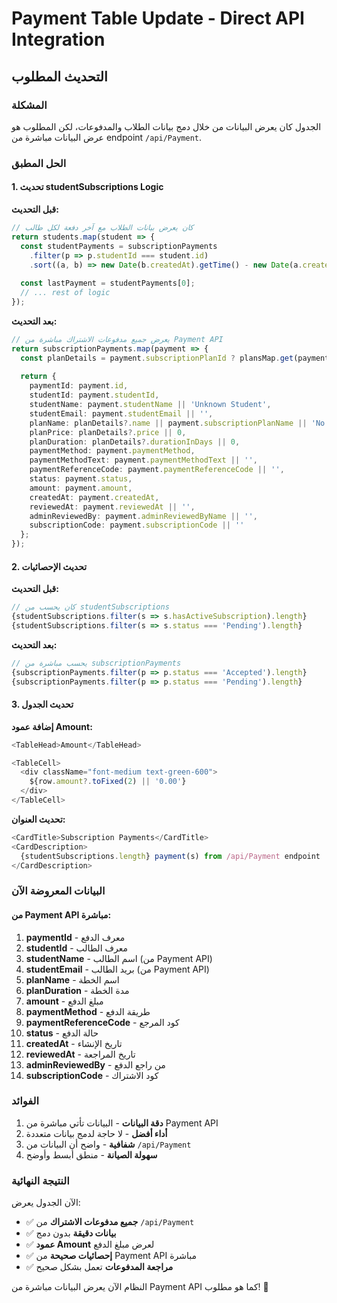 # Payment Table Update - Direct API Integration

## التحديث المطلوب

### المشكلة
الجدول كان يعرض البيانات من خلال دمج بيانات الطلاب والمدفوعات، لكن المطلوب هو عرض البيانات مباشرة من endpoint `/api/Payment`.

### الحل المطبق

#### 1. تحديث studentSubscriptions Logic

**قبل التحديث:**
```typescript
// كان يعرض بيانات الطلاب مع آخر دفعة لكل طالب
return students.map(student => {
  const studentPayments = subscriptionPayments
    .filter(p => p.studentId === student.id)
    .sort((a, b) => new Date(b.createdAt).getTime() - new Date(a.createdAt).getTime());
  
  const lastPayment = studentPayments[0];
  // ... rest of logic
});
```

**بعد التحديث:**
```typescript
// يعرض جميع مدفوعات الاشتراك مباشرة من Payment API
return subscriptionPayments.map(payment => {
  const planDetails = payment.subscriptionPlanId ? plansMap.get(payment.subscriptionPlanId) : null;
  
  return {
    paymentId: payment.id,
    studentId: payment.studentId,
    studentName: payment.studentName || 'Unknown Student',
    studentEmail: payment.studentEmail || '',
    planName: planDetails?.name || payment.subscriptionPlanName || 'No Plan',
    planPrice: planDetails?.price || 0,
    planDuration: planDetails?.durationInDays || 0,
    paymentMethod: payment.paymentMethod,
    paymentMethodText: payment.paymentMethodText || '',
    paymentReferenceCode: payment.paymentReferenceCode || '',
    status: payment.status,
    amount: payment.amount,
    createdAt: payment.createdAt,
    reviewedAt: payment.reviewedAt || '',
    adminReviewedBy: payment.adminReviewedByName || '',
    subscriptionCode: payment.subscriptionCode || ''
  };
});
```

#### 2. تحديث الإحصائيات

**قبل التحديث:**
```typescript
// كان يحسب من studentSubscriptions
{studentSubscriptions.filter(s => s.hasActiveSubscription).length}
{studentSubscriptions.filter(s => s.status === 'Pending').length}
```

**بعد التحديث:**
```typescript
// يحسب مباشرة من subscriptionPayments
{subscriptionPayments.filter(p => p.status === 'Accepted').length}
{subscriptionPayments.filter(p => p.status === 'Pending').length}
```

#### 3. تحديث الجدول

**إضافة عمود Amount:**
```typescript
<TableHead>Amount</TableHead>

<TableCell>
  <div className="font-medium text-green-600">
    ${row.amount?.toFixed(2) || '0.00'}
  </div>
</TableCell>
```

**تحديث العنوان:**
```typescript
<CardTitle>Subscription Payments</CardTitle>
<CardDescription>
  {studentSubscriptions.length} payment(s) from /api/Payment endpoint
</CardDescription>
```

### البيانات المعروضة الآن

#### من Payment API مباشرة:
1. **paymentId** - معرف الدفع
2. **studentId** - معرف الطالب
3. **studentName** - اسم الطالب (من Payment API)
4. **studentEmail** - بريد الطالب (من Payment API)
5. **planName** - اسم الخطة
6. **planDuration** - مدة الخطة
7. **amount** - مبلغ الدفع
8. **paymentMethod** - طريقة الدفع
9. **paymentReferenceCode** - كود المرجع
10. **status** - حالة الدفع
11. **createdAt** - تاريخ الإنشاء
12. **reviewedAt** - تاريخ المراجعة
13. **adminReviewedBy** - من راجع الدفع
14. **subscriptionCode** - كود الاشتراك

### الفوائد

1. **دقة البيانات** - البيانات تأتي مباشرة من Payment API
2. **أداء أفضل** - لا حاجة لدمج بيانات متعددة
3. **شفافية** - واضح أن البيانات من `/api/Payment`
4. **سهولة الصيانة** - منطق أبسط وأوضح

### النتيجة النهائية

الآن الجدول يعرض:
- ✅ **جميع مدفوعات الاشتراك** من `/api/Payment`
- ✅ **بيانات دقيقة** بدون دمج
- ✅ **عمود Amount** لعرض مبلغ الدفع
- ✅ **إحصائيات صحيحة** من Payment API مباشرة
- ✅ **مراجعة المدفوعات** تعمل بشكل صحيح

النظام الآن يعرض البيانات مباشرة من Payment API كما هو مطلوب! 🎉
